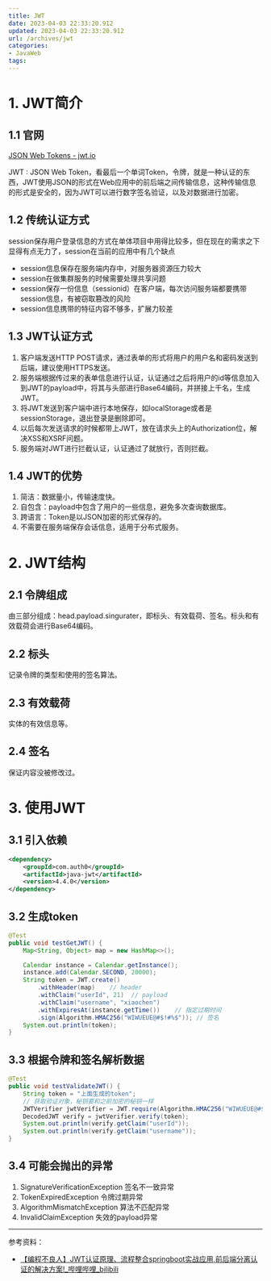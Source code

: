 ```yaml
---
title: JWT
date: 2023-04-03 22:33:20.912
updated: 2023-04-03 22:33:20.912
url: /archives/jwt
categories: 
- JavaWeb
tags: 
---
```


# 1. JWT简介

## 1.1 官网

[JSON Web Tokens - jwt.io](https://jwt.io/)

JWT : JSON Web Token，看最后一个单词Token，令牌，就是一种认证的东西，JWT使用JSON的形式在Web应用中的前后端之间传输信息，这种传输信息的形式是安全的，因为JWT可以进行数字签名验证，以及对数据进行加密。

## 1.2 传统认证方式

session保存用户登录信息的方式在单体项目中用得比较多，但在现在的需求之下显得有点无力了，session在当前的应用中有几个缺点

- session信息保存在服务端内存中，对服务器资源压力较大
- session在做集群服务的时候需要处理共享问题
- session保存一份信息（sessionid）在客户端，每次访问服务端都要携带session信息，有被窃取篡改的风险
- session信息携带的特征内容不够多，扩展力较差

## 1.3 JWT认证方式

1. 客户端发送HTTP POST请求，通过表单的形式将用户的用户名和密码发送到后端，建议使用HTTPS发送。
2. 服务端根据传过来的表单信息进行认证，认证通过之后将用户的id等信息加入到JWT的payload中，将其与头部进行Base64编码，并拼接上千名，生成JWT。
3. 将JWT发送到客户端中进行本地保存，如localStorage或者是sessionStorage，退出登录是删除即可。
4. 以后每次发送请求的时候都带上JWT，放在请求头上的Authorization位，解决XSS和XSRF问题。
5. 服务端对JWT进行拦截认证，认证通过了就放行，否则拦截。

## 1.4 JWT的优势

1. 简洁：数据量小，传输速度快。
2. 自包含：payload中包含了用户的一些信息，避免多次查询数据库。
3. 跨语言：Token是以JSON加密的形式保存的。
4. 不需要在服务端保存会话信息，适用于分布式服务。  

# 2. JWT结构

## 2.1 令牌组成

由三部分组成：head.payload.singurater，即标头、有效载荷、签名。标头和有效载荷会进行Base64编码。

## 2.2 标头

记录令牌的类型和使用的签名算法。

## 2.3 有效载荷

实体的有效信息等。

## 2.4 签名

保证内容没被修改过。

# 3. 使用JWT

## 3.1 引入依赖

```xml
<dependency>
    <groupId>com.auth0</groupId>
    <artifactId>java-jwt</artifactId>
    <version>4.4.0</version>
</dependency>
```

## 3.2 生成token

```java
@Test
public void testGetJWT() {
    Map<String, Object> map = new HashMap<>();

    Calendar instance = Calendar.getInstance();
    instance.add(Calendar.SECOND, 20000);
    String token = JWT.create()
        .withHeader(map)    // header
        .withClaim("userId", 21)  // payload
        .withClaim("username", "xiaochen")
        .withExpiresAt(instance.getTime())    // 指定过期时间
        .sign(Algorithm.HMAC256("WIWUEUE@#$!#%$")); // 签名
    System.out.println(token);
}
```

## 3.3 根据令牌和签名解析数据

~~~java
@Test
public void testValidateJWT() {
    String token = "上面生成的token";
    // 获取验证对象，秘钥要和之前加密的秘钥一样
    JWTVerifier jwtVerifier = JWT.require(Algorithm.HMAC256("WIWUEUE@#$!#%$")).build();
    DecodedJWT verify = jwtVerifier.verify(token);
    System.out.println(verify.getClaim("userId"));
    System.out.println(verify.getClaim("username"));
}
~~~

## 3.4 可能会抛出的异常

1. SignatureVerificationException 签名不一致异常
2. TokenExpiredException 令牌过期异常
3. AlgorithmMismatchException 算法不匹配异常
4. InvalidClaimException 失效的payload异常

---

参考资料：

- [【编程不良人】JWT认证原理、流程整合springboot实战应用,前后端分离认证的解决方案!_哔哩哔哩_bilibili](https://www.bilibili.com/video/BV1i54y1m7cP/?spm_id_from=333.337.search-card.all.click&vd_source=3b9bc9314c9590a1d18a84ef490fb982)